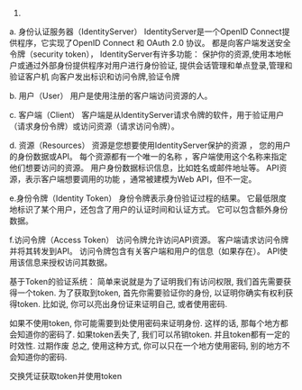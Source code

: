 1. 

a. 身份认证服务器（IdentityServer）
IdentityServer是一个OpenID Connect提供程序，它实现了OpenID Connect 和 OAuth 2.0 协议。
都是向客户端发送安全令牌（security token），
IdentityServer有许多功能：
保护你的资源,使用本地帐户或通过外部身份提供程序对用户进行身份验证,
提供会话管理和单点登录,管理和验证客户机
向客户发出标识和访问令牌,验证令牌

b. 用户（User）
用户是使用注册的客户端访问资源的人。

c. 客户端（Client）
客户端是从IdentityServer请求令牌的软件，用于验证用户（请求身份令牌）或访问资源（请求访问令牌）。

d. 资源（Resources）
资源是您想要使用IdentityServer保护的资源 ， 您的用户的身份数据或API。
每个资源都有一个唯一的名称 ，客户端使用这个名称来指定他们想要访问的资源。
用户身份数据标识信息，比如姓名或邮件地址等。
API资源，表示客户端想要调用的功能 ，通常被建模为Web API，但不一定。

e.身份令牌（Identity Token）
身份令牌表示身份验证过程的结果。 它最低限度地标识了某个用户，还包含了用户的认证时间和认证方式。 它可以包含额外身份数据。

f.访问令牌（Access Token）
访问令牌允许访问API资源。 客户端请求访问令牌并将其转发到API。 访问令牌包含有关客户端和用户的信息（如果存在）。 API使用该信息来授权访问其数据。


基于Token的验证系统：
简单来说就是为了证明我们有访问权限, 我们首先需要获得一个token.
为了获取到token, 首先你需要验证你的身份, 以证明你确实有权利获得token. 比如说, 你可以亮出身份证来证明自己, 或者使用密码.

如果不使用token, 你可能需要到处使用密码来证明身份. 这样的话, 那每个地方都会知道你的密码了.
如果token丢失了, 我们可以吊销token.
并且token都有一定的时效性. 过期作废
总之, 使用这种方式, 你可以只在一个地方使用密码, 别的地方不会知道你的密码.

交换凭证获取token并使用token